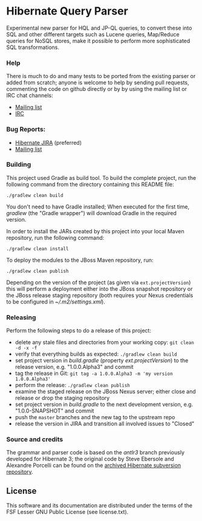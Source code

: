 # Hibernate Query Parser

Experimental new parser for HQL and JP-QL queries, to convert these into SQL and other different targets such as Lucene queries,
Map/Reduce queries for NoSQL stores, make it possible to perform more sophisticated SQL transformations.

### Help

There is much to do and many tests to be ported from the existing parser or added from scratch; anyone is welcome to help
by sending pull requests, commenting the code on github directly or by by using the mailing list or IRC chat channels:

* [Mailing list](http://hibernate.org/community/mailinglists)
* [IRC](http://hibernate.org/community/irc)

### Bug Reports:

* [Hibernate JIRA](https://hibernate.onjira.com) (preferred)
* [Mailing list](http://hibernate.org/community/mailinglists)

### Building

This project used Gradle as build tool. To build the complete project, run the following command from the directory containing
this README file:

    ./gradlew clean build

You don't need to have Gradle installed; When executed for the first time, _gradlew_ (the "Gradle wrapper") will download Gradle
in the required version.

In order to install the JARs created by this project into your local Maven repository, run the following command:

    ./gradlew clean install

To deploy the modules to the JBoss Maven repository, run:

    ./gradlew clean publish

Depending on the version of the project (as given via `ext.projectVersion`) this will perform a deployment either into the JBoss
snapshot repository or the JBoss release staging repository (both requires your Nexus credentials to be configured in
_~/.m2/settings.xml_).

### Releasing

Perform the following steps to do a release of this project:

* delete any stale files and directories from your working copy: `git clean -d -x -f`
* verify that everything builds as expected: `./gradlew clean build`
* set project version in _build.gradle_ (property _ext.projectVersion_) to the release version, e.g. "1.0.0.Alpha3" and commit
* tag the release in Git: `git tag -a 1.0.0.Alpha3 -m 'my version 1.0.0.Alpha3'`
* perform the release: `./gradlew clean publish`
* examine the staged release on the JBoss Nexus server; either close and release or drop the staging repository
* set project version in _build.gradle_ to the next development version, e.g. "1.0.0-SNAPSHOT" and commit
* push the `master` branches and the new tag to the upstream repo
* release the version in JIRA and transition all involved issues to "Closed"

### Source and credits

The grammar and parser code is based on the _antlr3_ branch previously developed for Hibernate 3; the original code by
Steve Ebersole and Alexandre Porcelli can be found on the
[archived Hibernate subversion repository](http://anonsvn.jboss.org/repos/hibernate/core/branches/antlr3).

## License

This software and its documentation are distributed under the terms of the FSF Lesser GNU Public License (see license.txt).
